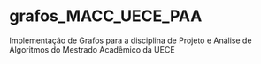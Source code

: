 grafos_MACC_UECE_PAA
====================

Implementação de Grafos para a disciplina de Projeto e Análise de Algoritmos do Mestrado Acadêmico da UECE